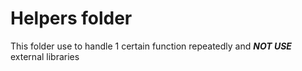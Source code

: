# Helpers folder

This folder use to handle 1 certain function repeatedly and _**NOT USE**_ external libraries
